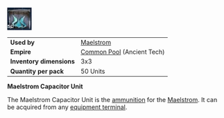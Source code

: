 ![](../images/Maelstrom_ammo.jpg "Maelstrom_ammo.JPG")

|                          |                                                             |
| ------------------------ | ----------------------------------------------------------- |
| **Used by**              | [Maelstrom](../Maelstrom.md)                                |
| **Empire**               | [Common Pool](../terminology/Common_Pool.md) (Ancient Tech) |
| **Inventory dimensions** | 3x3                                                         |
| **Quantity per pack**    | 50 Units                                                    |

**Maelstrom Capacitor Unit**

The Maelstrom Capacitor Unit is the [ammunition](Ammunition.md)
for the [Maelstrom](../Maelstrom.md). It can be acquired from any
[equipment terminal](Equipment_Terminal.md).

<!--[Category:Game Items](Category:Game_Items.md)-->
